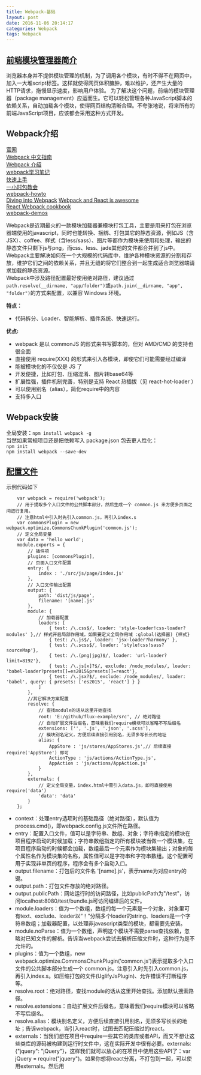 ```yaml
---
title: Webpack-基础
layout: post
date: 2016-11-06 20:14:17
categories: Webpack
tags: Webpack
---
```


## [前端模块管理器简介](http://www.ruanyifeng.com/blog/2014/09/package-management.html)

浏览器本身并不提供模块管理的机制，为了调用各个模块，有时不得不在网页中，加入一大堆script标签。这样就使得网页体积臃肿，难以维护，还产生大量的HTTP请求，拖慢显示速度，影响用户体验。
为了解决这个问题，前端的模块管理器（package management）应运而生。它可以轻松管理各种JavaScript脚本的依赖关系，自动加载各个模块，使得网页结构清晰合理。不夸张地说，将来所有的前端JavaScript项目，应该都会采用这种方式开发。

## Webpack介绍

[官网](http://webpack.github.io/docs/)   
[Webpack 中文指南](http://zhaoda.net/webpack-handbook/)  
[Webpack 介绍](https://fakefish.github.io/react-webpack-cookbook/Introduction-to-Webpack.html)  
[webpack学习笔记](http://www.07net01.com/2015/08/890558.html)  
[快速上手](http://webpack.github.io/docs/tutorials/getting-started/)  
[一小时包教会](http://www.cnblogs.com/vajoy/p/4650467.html)  
[webpack-howto](https://github.com/petehunt/webpack-howto)  
[Diving into Webpack](https://web-design-weekly.com/2014/09/24/diving-webpack/)  [Webpack and React is awesome](http://www.christianalfoni.com/articles/2014_12_13_Webpack-and-react-is-awesome)  
[React Webpack cookbook](https://christianalfoni.github.io/react-webpack-cookbook/index.html)  
[webpack-demos](https://github.com/ruanyf/webpack-demos)

Webpack是近期最火的一款模块加载器兼模块打包工具，主要是用来打包在浏览器端使用的javascript，同时也能转换、捆绑、打包其它的静态资源，例如JS（含JSX）、coffee、样式（含less/sass）、图片等都作为模块来使用和处理，输出的静态文件只剩下js与png，而css、less、jade其他的文件都合并到了js中。  
Webpack主要解决如何在一个大规模的代码库中，维护各种模块资源的分割和存放，维护它们之间的依赖关系，并且无缝的将它们整合到一起生成适合浏览器端请求加载的静态资源。  
Webpack中涉及路径配置最好使用绝对路径，建议通过`path.resolve(__dirname, "app/folder")`或`path.join(__dirname, "app", "folder")`的方式来配置，以兼容 Windows 环境。   

**特点：**

- 代码拆分、Loader、智能解析、插件系统、快速运行。 
 
**优点:**  

- webpack 是以 commonJS 的形式来书写脚本的，但对 AMD/CMD 的支持也很全面  
- 直接使用 require(XXX) 的形式来引入各模块，即使它们可能需要经过编译  
- 能被模块化的不仅仅是 JS 了  
- 开发便捷，比如打包、压缩混淆、图片转base64等  
- 扩展性强，插件机制完善，特别是支持 React 热插拔（见 react-hot-loader ） 
- 可以使用别名（alias），简化require中的内容  
- 支持多入口  

## Webpack安装

全局安装：`npm install webpack -g`  
当然如果常规项目还是把依赖写入 package.json 包去更人性化：  
`npm init`  
`npm install webpack --save-dev`  

## [配置文件](http://webpack.github.io/docs/configuration.html)

示例代码如下
```
    var webpack = require('webpack');
    // 用于提取多个入口文件的公共脚本部分，然后生成一个 common.js 来方便多页面之间进行复用。
    // 注意html中引入时先引入common.js，再引入index.s
    var commonsPlugin = new webpack.optimize.CommonsChunkPlugin('common.js');
    // 定义全局变量
    var data = 'hello world';
    module.exports = {
        // 插件项
        plugins: [commonsPlugin],
        // 页面入口文件配置
        entry: {
            index : './src/js/page/index.js'
        },
        // 入口文件输出配置
        output: {
            path: 'dist/js/page',
            filename: '[name].js'
        },
        module: {
            // 加载器配置
            loaders: [
                { test: /\.css$/, loader: 'style-loader!css-loader?modules' },// 样式开启局部作用域，如果要定义全局作用域 :global(选择器) {样式}
                { test: /\.js$/, loader: 'jsx-loader?harmony' },
                { test: /\.scss$/, loader: 'style!css!sass?sourceMap'},
                { test: /\.(png|jpg)$/, loader: 'url-loader?limit=8192'},
                { test: /\.js[x]?$/, exclude: /node_modules/, loader: 'babel-loader?presets[]=es2015&presets[]=react'},
                { test: /\.jsx?$/, exclude: /node_modules/, loader: 'babel', query: { presets: ['es2015', 'react'] } }
            ]
        },
        //其它解决方案配置
        resolve: {
            // 查找module的话从这里开始查找
            root: 'E:/github/flux-example/src', // 绝对路径
            // 自动扩展文件后缀名，意味着我们require模块可以省略不写后缀名
            extensions: ['', '.js', '.json', '.scss'],
            // 模块别名定义，方便后续直接引用别名，无须多写长长的地址
            alias: {
                AppStore : 'js/stores/AppStores.js',// 后续直接 require('AppStore') 即可
                ActionType : 'js/actions/ActionType.js',
                AppAction : 'js/actions/AppAction.js'
            }
        },
        externals: {
            // 定义全局变量，index.html中需引入data.js，即可直接使用require('data')
            'data': 'data'
        }
    };
```
- context：处理entry选项时的基础路径（绝对路径），默认值为process.cmd()，即webpack.config.js文件所在路径。  
- entry：配置入口文件，值可以是字符串、数组、对象；字符串指定的模块在项目程序启动的时候加载；字符串数组指定的所有模块被当做一个模块集，在项目程序启动的时候都会加载，数组最后一个元素作为模块集输出；对象的每个属性名作为模块集的名称，属性值可以是字符串和字符串数组。这个配置可用于实现非单页的程序，程序会有多个启动入口。  
- output.filename：打包后的文件名 '[name].js'，表示name为对应entry的键。  
- output.path：打包文件存放的绝对路径。  
- output.publicPath：网站运行时的访问路径，比如publicPath为"/test"，访问localhost:8080/test/bundle.js可访问编译后的文件。  
- module.loaders：值为一个数组，数组的每一个元素是一个对象，对象里可有text、exclude、loader以“！”分隔多个loader的string、loaders是一个字符串数组；加载器配置，以处理非javascript类型的模块，都需要先安装。  
- module.noParse：值为一个数组，声明这个模块不需要parse查找依赖，忽略对已知文件的解析。告诉当webpack尝试去解析压缩文件时，这种行为是不允许的。  
- plugins：值为一个数组，new webpack.optimize.CommonsChunkPlugin('common.js')表示提取多个入口文件的公共脚本部分生成一个 common.js。注意引入时先引入common.js，再引入index.s。如压缩打包的文件(UglifyJsPlugin)、允许错误不打断程序等。  
- resolve.root：绝对路径，查找module的话从这里开始查找。添加默认搜索路径。  
- resolve.extensions：自动扩展文件后缀名，意味着我们require模块可以省略不写后缀名。  
- resolve.alias：模块别名定义，方便后续直接引用别名，无须多写长长的地址；告诉webpack，当引入react时，试图去匹配压缩过的react。  
- externals：当我们想在项目中require一些其它的类库或者API，而又不想让这些类库的源码被构建到运行时文件中，这在实际开发中很有必要。externals: {"jquery": "jQuery"}，这样我们就可以放心的在项目中使用这些API了：var jQuery = require("jquery")。如果你想将react分离，不打包到一起，可以使用externals。然后用<script>单独将react引入。  
- devtool：就是生成sourcemap的不同方式，eval不支持IE8，推荐用source-map，开发环境常用eval-source-map。  
- debug：加载器(loader)转换到调试模式。  
- catch：缓存生成的模块，watch 模式下默认就是启动的。  

[常用Loader](http://webpack.github.io/docs/list-of-loaders.html) 
[常用plugin](http://webpack.github.io/docs/list-of-plugins.html)

**常用命令:**
```
webpack    // 执行webpack.config.js文件
webpack --display-error-details //方便出错时能查阅更详尽的信息
webpack --config XXX.js   //使用另一份配置文件（比如webpack.config2.js）来打包
webpack --watch   //监听变动并自动打包
webpack -p    //压缩混淆脚本，这个非常非常重要！
webpack -d    //生成map映射文件，告知哪些模块被最终打包到哪里了
```

## webpack-dev-server

命令：`webpack-dev-server --devtool eval --progress --colors --hot --content-base dist`  
webpack-dev-server  //启动一个小的express Web服务，8080端口  
--devtool eval   //为你的代码创建源地址。当有任何报错的时候可以让你更加精确地定位到文件和行号  
--progress // 显示合并代码进度  
--colors - Yay //命令行中显示颜色！  
--content-base build // 指向设置的输出目录，这样不能访问其它路径的文件了  
--history-api-fallback // 这样在浏览器中直接输入url才不会报Cannot GET  
--inline // 自动刷新页面  
--hot // 启动热替换  

当运行 webpack-dev-server 的时候，它会监听你的文件修改。当项目重新合并之后，会通知浏览器刷新。为了能够触发这样的行为，你需要把你的 index.html 放到 build/ 文件夹下。可访问`http://localhost:8080/webpack-dev-server/bundle`或
`http://localhost:8080/webpack-dev-server/index.html`。注意，访问带webpack-dev-server的url会自动刷新，直接访问localhost:8080的可能不刷新。

## 配置webpack-dev-server代理

## 自动编译并刷新页面

index.html 放到 build/ 文件夹下  
Index.html中添加 `<script src="http://localhost:8080/webpack-dev-server.js"></script> `
```
entry: [
    'webpack/hot/dev-server',
    'webpack-dev-server/client?http://localhost:8080',
    path.resolve(__dirname, 'app/main.js')
],
```
命令：webpack-dev-server --hot  
当Webpack-dev-server在浏览器自动刷新下运行的时候，CSS也会自动更新，不过有点不同的是，当你改变了一个 CSS 文件，属于那个文件的标签会更新新的内容但不会刷新。  
注意，访问带webpack-dev-server的url会自动刷新，直接访问localhost:8080的可能不刷新。

## 独立打包样式文件

```
var ExtractTextPlugin = require("extract-text-webpack-plugin");
// webpack.config.js 中
...
plugins: [
  ...
  new ExtractTextPlugin("[name].css"), // 如果只有一个 style.css 就行
],
loaders:[
  ...
  { 
    test: /\.less$/,
    loader: ExtractTextPlugin.extract('style-loader', 'css-loader!less-loader',{ publicPath: './'})
  },
],
```

## 分离应用和第三方

当你的应用依赖其他库尤其是像 ReactJS 这种大型库的时候，你需要考虑把这些依赖分离出去，这样就能够让用户在你更新应用之后不需要再次下载第三方文件。记住要把这些文件都加入到你的 HTML 代码中，不然你会得到一个错误。
```
entry: {
    app: path.resolve(__dirname, 'app/main.js'),
    // 当 React 作为一个 node 模块安装的时候，
    // 我们可以直接指向它，就比如 require('react')
    vendors: ['react', 'react-dom', 'jquery']
},
plugins: [
    ...
    new webpack.optimize.CommonsChunkPlugin('vendors', 'vendors.js')
]
```

## 代码压缩

webpack打包后的文件可能会很大，生成环境应该去掉注释及依赖的copyright信息。
```
plugins: [
  ...
  new webpack.optimize.UglifyJsPlugin({
    output: {
      comments: false,
    },
    compress: {
      warnings: false,
    }
  }),
]
```

## 多重入口

你的应用可能有多个路径， 就是应用中有两个或者多个 URL 相应不同的页面，这里就是提供这样的解决方案。可能你有一个普通用户页和一个管理员页，他们共享了很多代码，但是不想在普通用户页中加载所有管理员页的代码，所以好方案是使用多重入口。

## 生成html、打开浏览器

```
var HtmlwebpackPlugin = require('html-webpack-plugin');
var OpenBrowserPlugin = require('open-browser-webpack-plugin');

module.exports = {
    entry: './main.js',
    output: {
        filename: 'bundle.js'
    },
    plugins: [
        new HtmlwebpackPlugin({
            title: 'Webpack-demos',
            filename: 'index.html'
        }),
        new OpenBrowserPlugin({
            url: 'http://localhost:8080'
        })
    ]
};
```

## 在开发环境使用的代码

main.js

```javascript
document.write('<h1>Hello World</h1>');

if (__DEV__) {
  document.write(new Date());
}
```

webpack.config.js

```javascript
var webpack = require('webpack');

var devFlagPlugin = new webpack.DefinePlugin({
  __DEV__: JSON.stringify(JSON.parse(process.env.DEBUG || 'false'))
});

module.exports = {
  entry: './main.js',
  output: {
    filename: 'bundle.js'
  },
  plugins: [devFlagPlugin]
};
```

```bash
# Linux & Mac
$ env DEBUG=true webpack-dev-server

# Windows
$ set DEBUG=true
$ webpack-dev-server
```

## 代码分割

方式一  
使用`require.ensure`定义一个分割点，`require.ensure`会告诉webpack被引入的文件要编译成单独的文件，与编译输出文件bundle.js分开，index.html和weback.config.js都不需要修改。从表面上也看不出有什么不同，实际上webpack把main.js和a.js编译成不同的块bundle.js和1.bundle.js，并在bundle.js需要1.bundle.js时才加载。

```javascript
// a.js
module.exports = 'Hello World';
```

```javascript
// main.js
require.ensure(['./a'], function(require) {
  var content = require('./a');
  document.open();
  document.write('<h1>' + content + '</h1>');
  document.close();
});
```

```html
// index.html
<html>
  <body>
    <script src="bundle.js"></script>
  </body>
</html>
```

```javascript
// webpack.config.js
module.exports = {
  entry: './main.js',
  output: {
    filename: 'bundle.js'
  }
};
```

方式二  
使用`bundle-loader`

```javascript
// main.js
var load = require('bundle-loader!./a.js');

// You need to async wait until a.js is available (and get the exports)
load(function(file) {
  document.open();
  document.write('<h1>' + file + '</h1>');
  document.close();
});
```

## 提取供应商模块

可以使用`CommonsChunkPlugin`提取供应商库到单独的文件中。

```javascript
// main.js
var $ = require('jquery');
$('h1').text('Hello World');
```

```html
// index.html
<html>
  <body>
    <h1></h1>
    <script src="vendor.js"></script>
    <script src="bundle.js"></script>
  </body>
</html>
```

```javascript
// webpack.config.js
var webpack = require('webpack');
module.exports = {
  entry: {
    app: './main.js',
    vendor: ['jquery'],
  },
  output: {
    filename: 'bundle.js'
  },
  plugins: [
    new webpack.optimize.CommonsChunkPlugin(/* chunkName= */'vendor', /* filename= */'vendor.js')
  ]
};
```

如果想在其它文件使用一个模块又不想使用require引入，如使用$和jQuery但是不用`require('jquery')`，就需要使用`ProvidePlugin`。

```javascript
// main.js
$('h1').text('Hello World');
```

```javascript
// webpack.config.js
var webpack = require('webpack');
module.exports = {
  entry: {
    app: './main.js'
  },
  output: {
    filename: 'bundle.js'
  },
  plugins: [
    new webpack.ProvidePlugin({
      $: "jquery",
      jQuery: "jquery",
      "window.jQuery": "jquery"
    })
  ]
};
```

## 热模块替换

方式一  
启动命令添加参数  
`webpack-dev-server --hot --inline`  
方式二  
修改webpack.config.js文件，添加HotModuleReplacementPlugin插件，修改entry  
```javascript
var webpack = require('webpack');
var path = require('path');
module.exports = {
  entry: [
    'webpack/hot/dev-server',
    'webpack-dev-server/client?http://localhost:8080',
    './index.js'
  ],
  output: {
    filename: 'bundle.js',
    publicPath: '/static/'
  },
  plugins: [
    new webpack.HotModuleReplacementPlugin()
  ],
  module: {
    loaders: [{
      test: /\.jsx?$/,
      exclude: /node_modules/,
      loader: 'babel-loader',
      query: {
        presets: ['es2015', 'react']
      },
      include: path.join(__dirname, '.')
    }]
  }
};
```